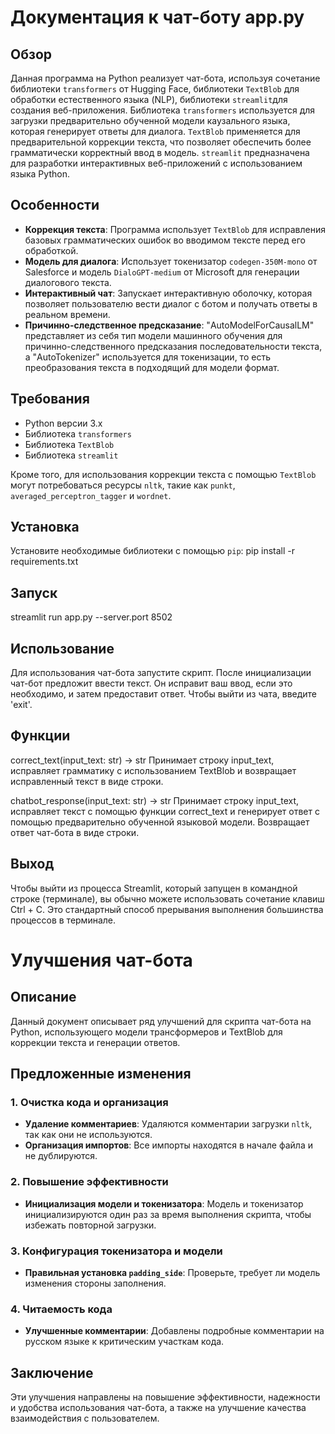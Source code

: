 # Документация к чат-боту app.py

## Обзор

Данная программа на Python реализует чат-бота, используя сочетание библиотеки `transformers` от Hugging Face, библиотеки `TextBlob` для обработки естественного языка (NLP), библиотеки `streamlit`для создания веб-приложения. Библиотека `transformers` используется для загрузки предварительно обученной модели каузального языка, которая генерирует ответы для диалога. `TextBlob` применяется для предварительной коррекции текста, что позволяет обеспечить более грамматически корректный ввод в модель. `streamlit` предназначена для разработки интерактивных веб-приложений с использованием языка Python.

## Особенности

- **Коррекция текста**: Программа использует `TextBlob` для исправления базовых грамматических ошибок во вводимом тексте перед его обработкой.
- **Модель для диалога**: Использует токенизатор `codegen-350M-mono` от Salesforce и модель `DialoGPT-medium` от Microsoft для генерации диалогового текста.
- **Интерактивный чат**: Запускает интерактивную оболочку, которая позволяет пользователю вести диалог с ботом и получать ответы в реальном времени.
- **Причинно-следственное предсказание**: "AutoModelForCausalLM" представляет из себя тип модели машинного обучения для причинно-следственного предсказания последовательности текста, а "AutoTokenizer" используется для токенизации, то есть преобразования текста в подходящий для модели формат.

## Требования

- Python версии 3.x
- Библиотека `transformers`
- Библиотека `TextBlob`
- Библиотека `streamlit`

Кроме того, для использования коррекции текста с помощью `TextBlob` могут потребоваться ресурсы `nltk`, такие как `punkt`, `averaged_perceptron_tagger` и `wordnet`.

## Установка
Установите необходимые библиотеки с помощью `pip`:
pip install -r requirements.txt

## Запуск
streamlit run app.py --server.port 8502

## Использование
Для использования чат-бота запустите скрипт. После инициализации чат-бот предложит ввести текст. Он исправит ваш ввод, если это необходимо, и затем предоставит ответ. Чтобы выйти из чата, введите 'exit'.

## Функции
correct_text(input_text: str) -> str
Принимает строку input_text, исправляет грамматику с использованием TextBlob и возвращает исправленный текст в виде строки.

chatbot_response(input_text: str) -> str
Принимает строку input_text, исправляет текст с помощью функции correct_text и генерирует ответ с помощью предварительно обученной языковой модели. Возвращает ответ чат-бота в виде строки.

## Выход
Чтобы выйти из процесса Streamlit, который запущен в командной строке (терминале), вы обычно можете использовать сочетание клавиш Ctrl + C. Это стандартный способ прерывания выполнения большинства процессов в терминале.

# Улучшения чат-бота

## Описание

Данный документ описывает ряд улучшений для скрипта чат-бота на Python, использующего модели трансформеров и TextBlob для коррекции текста и генерации ответов.

## Предложенные изменения

### 1. Очистка кода и организация
- **Удаление комментариев**: Удаляются комментарии загрузки `nltk`, так как они не используются.
- **Организация импортов**: Все импорты находятся в начале файла и не дублируются.

### 2. Повышение эффективности
- **Инициализация модели и токенизатора**: Модель и токенизатор инициализируются один раз за время выполнения скрипта, чтобы избежать повторной загрузки.

### 3. Конфигурация токенизатора и модели
- **Правильная установка `padding_side`**: Проверьте, требует ли модель изменения стороны заполнения.

### 4. Читаемость кода
- **Улучшенные комментарии**: Добавлены подробные комментарии на русском языке к критическим участкам кода.

## Заключение

Эти улучшения направлены на повышение эффективности, надежности и удобства использования чат-бота, а также на улучшение качества взаимодействия с пользователем.
